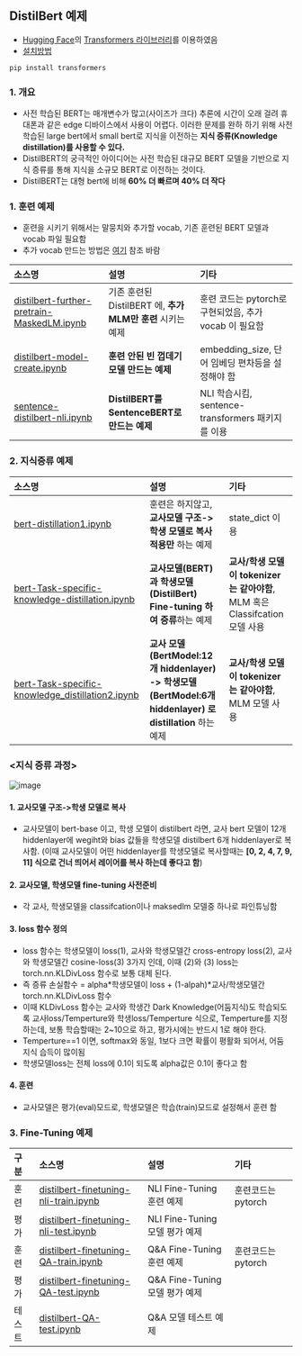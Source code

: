 ## DistilBert 예제

- [Hugging Face](https://huggingface.co/)의 [Transformers 라이브러리](https://huggingface.co/docs/transformers/index)를 이용하였음
- [설치방법](https://huggingface.co/docs/transformers/installation)
```
pip install transformers
```

### 1. 개요
- 사전 학습된 BERT는 매개변수가 많고(사이즈가 크다) 추론에 시간이 오래 걸려 휴대폰과 같은 edge 디바이스에서 사용이 어렵다.
이러한 문제를 완하 하기 위해 사전 학습된 large bert에서 small bert로 지식을 이전하는 **지식 증류(Knowledge distillation)를 사용할 수 있다.**
- DistilBERT의 궁극적인 아이디어는 사전 학습된 대규모 BERT 모델을 기반으로 지식 증류를 통해 지식을 소규모 BERT로 이전하는 것이다.
- DistilBERT는 대형 bert에 비해 **60% 더 빠르며 40% 더 작다**

### 1. 훈련 예제
- 훈련을 시키기 위해서는 말뭉치와 추가할 vocab, 기존 훈련된 BERT 모델과 vocab 파일 필요함
- 추가 vocab 만드는 방법은 [여기](https://github.com/kobongsoo/BERT/tree/master/tokenizer_sample) 참조 바람

|소스명|설명|기타|
|:-----------------|:-----------------------------------------------------------|:---------------------|
|[distilbert-further-pretrain-MaskedLM.ipynb](https://github.com/kobongsoo/BERT/blob/master/distilbert/distilbert-further-pretrain-MaskedLM.ipynb)|기존 훈련된 DistilBERT 에, **추가 MLM만 훈련** 시키는 예제 | 훈련 코드는 pytorch로 구현되었음, 추가 vocab 이 필요함|
|[distilbert-model-create.ipynb](https://github.com/kobongsoo/BERT/blob/master/distilbert/distilbert-model-create.ipynb)|**훈련 안된 빈 껍데기 모델 만드는 예제**|embedding_size, 단어 임베딩 편차등을 설정해야 함|
|[sentence-distilbert-nli.ipynb](https://github.com/kobongsoo/BERT/blob/master/distilbert/sentence-distilbert-nli.ipynb)|**DistilBERT를 SentenceBERT로 만드는 예제**| NLI 학습시킴, sentence-transformers 패키지를 이용|

### 2. 지식증류 예제

|소스명|설명|기타|
|:-----------------|:-----------------------------------------------------------|:---------------------|
|[bert-distillation1.ipynb](https://github.com/kobongsoo/BERT/blob/master/distilbert/distillation/bert-distillation1.ipynb)|훈련은 하지않고, **교사모델 구조->학생 모델로 복사 적용만** 하는 예제| state_dict 이용|
|[bert-Task-specific-knowledge-distillation.ipynb](https://github.com/kobongsoo/BERT/blob/master/distilbert/distillation/bert-Task-specific-knowledge-distillation.ipynb)|**교사모델(BERT)과 학생모델(DistilBert) Fine-tuning 하여 증류**하는 예제|**교사/학생 모델이 tokenizer는 같아야함**, MLM 혹은 Classifcation 모델 사용|
|[bert-Task-specific-knowledge_distillation2.ipynb](https://github.com/kobongsoo/BERT/blob/master/distilbert/sentence-distilbert-nli.ipynb)|**교사 모델(BertModel:12개 hiddenlayer) -> 학생모델(BertModel:6개 hiddenlayer) 로 distillation** 하는 예제| **교사/학생 모델이 tokenizer는 같아야함**, MLM 모델 사용|

### <지식 증류 과정>
![image](https://user-images.githubusercontent.com/93692701/165438557-c55cbd05-7681-4a14-931a-579e25a55228.png)

#### 1. 교사모델 구조->학생 모델로 복사
- 교사모델이 bert-base 이고, 학생 모델이 distilbert 라면, 교사 bert 모델이 12개 hiddenlayer에 wegiht와 bias 값들을 학생모델 distilbert 6개 hiddenlayer로 복사함.
(이때 교사모델이 어떤 hiddenlayer를 학생모델로 복사할때는 **[0, 2, 4, 7, 9, 11] 식으로 건너 띄어서 레이어를 복사 하는데 좋다고 함**)

#### 2. 교사모델, 학생모델 fine-tuning 사전준비
- 각 교사, 학생모델을 classifcation이나 maksedlm 모델중 하나로 파인튜닝함

#### 3. loss 함수 정의
- loss 함수는 학생모델이 loss(1), 교사와 학생모델간 cross-entropy loss(2), 교사와 학생모델간 cosine-loss(3)  3가지 인데, 이때 (2)와 (3) loss는 torch.nn.KLDivLoss 함수로 보통 대체 된다.
- 즉 증류 손실함수 = alpha*학생모델이 loss + (1-alpah)*교사/학생모델간 torch.nn.KLDivLoss 함수
- 이때 KLDivLoss 함수는 교사와 학생간 Dark Knowledge(어둠지식)도 학습되도록 교사loss/Temperture와 학생loss/Temperture 식으로, Temperture를 지정하는데, 보통 학습할때는 2~10으로 하고, 평가시에는 반드시 1로 해야 한다.
- Temperture==1 이면, softmax와 동일, 1보다 크면 확률이 평활화 되어서, 어둠 지식 습득이 많이됨
- 학생모델loss는 전체 loss에 0.1이 되도록 alpha값은 0.1이 좋다고 함

#### 4. 훈련
- 교사모델은 평가(eval)모드로, 학생모델은 학습(train)모드로 설정해서 훈련 함

### 3. Fine-Tuning 예제

|구분|소스명|설명|기타|
|:---|:-----------------|:-----------------------------------------------------------|:---------------------|
|훈련|[distilbert-finetuning-nli-train.ipynb](https://github.com/kobongsoo/BERT/blob/master/distilbert/finetuning/distilbert-finetuning-nli-train.ipynb)|NLI Fine-Tuning 훈련 예제| 훈련코드는 pytorch|
|평가|[distilbert-finetuning-nli-test.ipynb](https://github.com/kobongsoo/BERT/blob/master/distilbert/finetuning/distilbert-finetuning-nli-test.ipynb)|NLI Fine-Tuning 모델 평가 예제| |
|훈련|[distilbert-finetuning-QA-train.ipynb](https://github.com/kobongsoo/BERT/blob/master/distilbert/finetuning/distilbert-finetuning-QA-train.ipynb)|Q&A Fine-Tuning 훈련 예제| 훈련코드는 pytorch|
|평가|[distilbert-finetuning-QA-test.ipynb](https://github.com/kobongsoo/BERT/blob/master/distilbert/finetuning/distilbert-finetuning-QA-test.ipynb)|Q&A Fine-Tuning 모델 평가 예제| |
|테스트|[distilbert-QA-test.ipynb](https://github.com/kobongsoo/BERT/blob/master/distilbert/finetuning/distilbert-QA-test.ipynb)|Q&A 모델 테스트 예제| |

